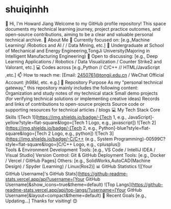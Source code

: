 # shuiqinhh
👋 Hi, I'm Howard Jiang
Welcome to my GitHub profile repository! This space documents my technical learning journey, project practice outcomes, and open-source contributions, aiming to be a clear and valuable personal technical archive.
🚀 About Me
🔭 Currently focused on: [e.g.,Machine Learning/ /Robotics and AI / / Data Mining, etc.]
🌱 Undergraduate at School of Mechanical and Energy Engineering,TongJi University(Majoring in Intelligent Manufacturing Engineering)
💬 Open to discussing: [e.g., Deep Learning Applications / Robotics / Data Visualization / Counter Strike2 and Valorant, etc.]
💻 Codes across [e.g.,Python // C/C++ // HTML/JavaScript ,etc.]
📫 How to reach me: [Email: 2450761@tongji.edu.cn / WeChat Official Account: jh98kl, etc. e.g.]
📁 Repository Purpose
As my "personal technical gateway," this repository mainly includes the following content:
Organization and study notes of my technical stack
Small demo projects (for verifying technical solutions or implementing creative ideas)
Records and links of contributions to open-source projects
Source code or supporting resources for technical articles / blogs
💻 My Tech Stack
Core Skills
![Tech 1](https://img.shields.io/badge/-[Tech 1, e.g., JavaScript]-yellow?style=flat-square&logo=[Tech 1 Logo, e.g., javascript])
![Tech 2](https://img.shields.io/badge/-[Tech 2, e.g., Python]-blue?style=flat-square&logo=[Tech 2 Logo, e.g., python])
![Tech 3](https://img.shields.io/badge/-C/C++ (e.g., System Programming)-00599C?style=flat-square&logo=[C/C++ Logo, e.g., cplusplus])  
Tools & Environment
Development Tools: [e.g., VS Code / IntelliJ IDEA / Visual Studio]
Version Control: Git & GitHub
Deployment Tools: [e.g., Docker / Vercel / GitHub Pages]
Others: [e.g., SolidWorks,AutoCAD(Machine Design) / Spyder (Learning) / Linux(Ros2)]
📊 GitHub Statistics
![[Your GitHub Username]'s GitHub Stats](https://github-readme-stats.vercel.app/api?username=[Your GitHub Username]&show_icons=true&theme=default)
![Top Langs](https://github-readme-stats.vercel.app/api/top-langs/?username=[Your GitHub Username]&layout=compact&theme=default)
🎯 Recent Goals
[e.g., Updating...]
Thanks for visiting! 😊
